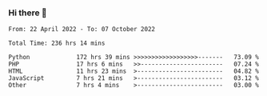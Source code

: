 ### Hi there 👋

<!--START_SECTION:waka-->

```text
From: 22 April 2022 - To: 07 October 2022

Total Time: 236 hrs 14 mins

Python             172 hrs 39 mins >>>>>>>>>>>>>>>>>>-------   73.09 %
PHP                17 hrs 6 mins   >>-----------------------   07.24 %
HTML               11 hrs 23 mins  >------------------------   04.82 %
JavaScript         7 hrs 21 mins   >------------------------   03.12 %
Other              7 hrs 4 mins    >------------------------   03.00 %
```

<!--END_SECTION:waka-->

<!--
**umarfarouk98/umarfarouk98** is a ✨ _special_ ✨ repository because its `README.md` (this file) appears on your GitHub profile.

Here are some ideas to get you started:

- 🔭 I’m currently working on ...
- 🌱 I’m currently learning ...
- 👯 I’m looking to collaborate on ...
- 🤔 I’m looking for help with ...
- 💬 Ask me about ...
- 📫 How to reach me: ...
- 😄 Pronouns: ...
- ⚡ Fun fact: ...
-->
